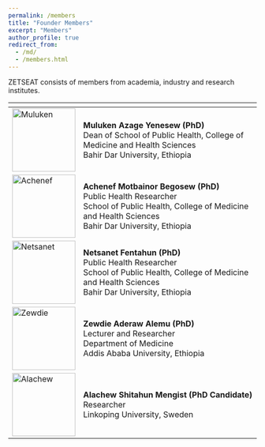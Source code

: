 ```yaml
---
permalink: /members
title: "Founder Members"
excerpt: "Members"
author_profile: true
redirect_from: 
  - /md/
  - /members.html
---
```


ZETSEAT consists of members from academia, industry and research institutes.

<table>
  <thead>
    <tr>
      <th></th>
      <th></th>
    </tr>
  </thead>
  <tbody>
	<tr>
      <td><a href="https://zetseatz.github.io/"> <img src="{{ site.url }}/images/alachew.jpeg" width="128" alt="Muluken"> </a></td>
			<td>  <b> Muluken Azage Yenesew (PhD) </b> <br /> Dean of School of Public Health, College of Medicine and Health Sciences <br /> 
			Bahir Dar University, Ethiopia </td>
    </tr>
	<tr>
      <td><a href="https://zetseatz.github.io/"> <img src="{{ site.url }}/images/alachew.jpeg" width="128" alt="Achenef"> </a></td>
	  <td>  <b> Achenef Motbainor Begosew (PhD) </b> <br /> Public Health Researcher <br /> School of Public Health, College of Medicine and Health Sciences <br />
            Bahir Dar University, Ethiopia </td>
    </tr>
		<tr>
      <td><a href="https://zetseatz.github.io/"> <img src="{{ site.url }}/images/alachew.jpeg" width="128" alt="Netsanet"> </a></td>
	  <td>  <b> Netsanet Fentahun  (PhD) </b> <br /> Public Health Researcher <br /> School of Public Health, College of Medicine and Health Sciences <br />
            Bahir Dar University, Ethiopia </td>
    </tr>
		<tr>
      <td><a href="https://zetseatz.github.io/"> <img src="{{ site.url }}/images/alachew.jpeg" width="128" alt="Zewdie"> </a></td>
	  <td>  <b> Zewdie Aderaw Alemu (PhD) </b> <br /> Lecturer and Researcher <br /> Department of Medicine <br />
            Addis Ababa University, Ethiopia </td>
    </tr>
    <tr>
      <td><a href="https://zetseatz.github.io/"> <img src="{{ site.url }}/images/alachew.jpeg" width="128" alt="Alachew"> </a></td>
			<td> <b>Alachew Shitahun Mengist (PhD Candidate)</b> <br /> Researcher <br /> Linkoping University, Sweden <br /></td>
    </tr>
  </tbody>
</table>